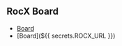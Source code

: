 ## RocX Board
* [Board](https://github.com/orgs/thebandofficial/projects/5)
* [Board](${{ secrets.ROCX_URL }})
